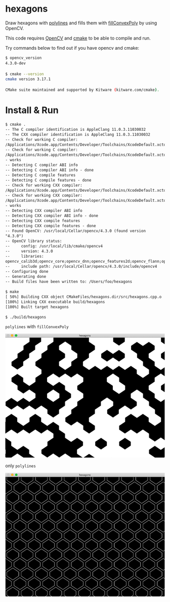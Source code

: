 hexagons
========

Draw hexagons with [polylines](https://docs.opencv.org/master/d6/d6e/group__imgproc__draw.html#gaa3c25f9fb764b6bef791bf034f6e26f5) and fills them with [fillConvexPoly](https://docs.opencv.org/master/d6/d6e/group__imgproc__draw.html#ga9bb982be9d641dc51edd5e8ae3624e1f) by using OpenCV.

This code requires [OpenCV](https://github.com/opencv/opencv) and [cmake](https://cmake.org/install/) to be able to compile and run.

Try commands below to find out if you have opencv and cmake:

```bash
$ opencv_version
4.3.0-dev

$ cmake --version
cmake version 3.17.1

CMake suite maintained and supported by Kitware (kitware.com/cmake).
```

Install & Run
=============

```
$ cmake .
-- The C compiler identification is AppleClang 11.0.3.11030032
-- The CXX compiler identification is AppleClang 11.0.3.11030032
-- Check for working C compiler: /Applications/Xcode.app/Contents/Developer/Toolchains/XcodeDefault.xctoolchain/usr/bin/cc
-- Check for working C compiler: /Applications/Xcode.app/Contents/Developer/Toolchains/XcodeDefault.xctoolchain/usr/bin/cc - works
-- Detecting C compiler ABI info
-- Detecting C compiler ABI info - done
-- Detecting C compile features
-- Detecting C compile features - done
-- Check for working CXX compiler: /Applications/Xcode.app/Contents/Developer/Toolchains/XcodeDefault.xctoolchain/usr/bin/c++
-- Check for working CXX compiler: /Applications/Xcode.app/Contents/Developer/Toolchains/XcodeDefault.xctoolchain/usr/bin/c++ - works
-- Detecting CXX compiler ABI info
-- Detecting CXX compiler ABI info - done
-- Detecting CXX compile features
-- Detecting CXX compile features - done
-- Found OpenCV: /usr/local/Cellar/opencv/4.3.0 (found version "4.3.0")
-- OpenCV library status:
--     config: /usr/local/lib/cmake/opencv4
--     version: 4.3.0
--     libraries: opencv_calib3d;opencv_core;opencv_dnn;opencv_features2d;opencv_flann;opencv_gapi;opencv_highgui;opencv_imgcodecs;opencv_imgproc;opencv_ml;opencv_objdetect;opencv_photo;opencv_stitching;opencv_video;opencv_videoio
--     include path: /usr/local/Cellar/opencv/4.3.0/include/opencv4
-- Configuring done
-- Generating done
-- Build files have been written to: /Users/foo/hexagons

$ make
[ 50%] Building CXX object CMakeFiles/hexagons.dir/src/hexagons.cpp.o
[100%] Linking CXX executable build/hexagons
[100%] Built target hexagons

$ ./build/hexagons
```

`polylines` with `fillConvexPoly`

![hexagons](https://github.com/erhangundogan/hexagons/blob/master/images/hexagons1.png)

only `polylines`

![hexagons](https://github.com/erhangundogan/hexagons/blob/master/images/hexagons2.png)
